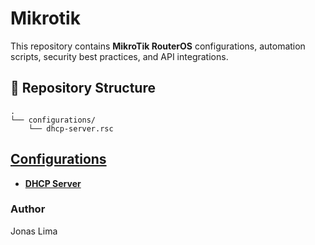 # Mikrotik

This repository contains **MikroTik RouterOS** configurations, automation scripts, security best practices, and API integrations.

## 📂 Repository Structure

```
.              
└── configurations/
    └── dhcp-server.rsc
```

## [Configurations](./configurations/README.md)

- [**DHCP Server**](./configurations/README.md#dhcp-server)

### Author

Jonas Lima